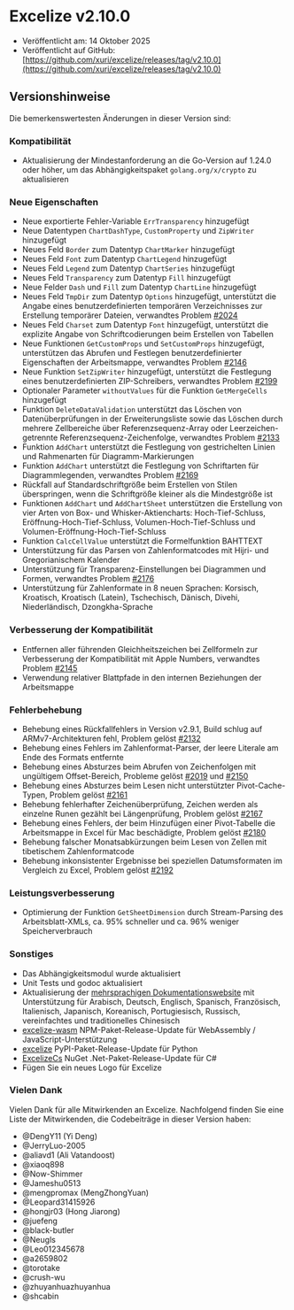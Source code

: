# Excelize v2.10.0

* Veröffentlicht am: 14 Oktober 2025
* Veröffentlicht auf GitHub: [https://github.com/xuri/excelize/releases/tag/v2.10.0](https://github.com/xuri/excelize/releases/tag/v2.10.0)

## Versionshinweise

Die bemerkenswertesten Änderungen in dieser Version sind:

### Kompatibilität

* Aktualisierung der Mindestanforderung an die Go-Version auf 1.24.0 oder höher, um das Abhängigkeitspaket `golang.org/x/crypto` zu aktualisieren

### Neue Eigenschaften

* Neue exportierte Fehler-Variable `ErrTransparency` hinzugefügt
* Neue Datentypen `ChartDashType`, `CustomProperty` und `ZipWriter` hinzugefügt
* Neues Feld `Border` zum Datentyp `ChartMarker` hinzugefügt
* Neues Feld `Font` zum Datentyp `ChartLegend` hinzugefügt
* Neues Feld `Legend` zum Datentyp `ChartSeries` hinzugefügt
* Neues Feld `Transparency` zum Datentyp `Fill` hinzugefügt
* Neue Felder `Dash` und `Fill` zum Datentyp `ChartLine` hinzugefügt
* Neues Feld `TmpDir` zum Datentyp `Options` hinzugefügt, unterstützt die Angabe eines benutzerdefinierten temporären Verzeichnisses zur Erstellung temporärer Dateien, verwandtes Problem [#2024](https://github.com/xuri/excelize/issues/2024)
* Neues Feld `Charset` zum Datentyp `Font` hinzugefügt, unterstützt die explizite Angabe von Schriftcodierungen beim Erstellen von Tabellen
* Neue Funktionen `GetCustomProps` und `SetCustomProps` hinzugefügt, unterstützen das Abrufen und Festlegen benutzerdefinierter Eigenschaften der Arbeitsmappe, verwandtes Problem [#2146](https://github.com/xuri/excelize/issues/2146)
* Neue Funktion `SetZipWriter` hinzugefügt, unterstützt die Festlegung eines benutzerdefinierten ZIP-Schreibers, verwandtes Problem [#2199](https://github.com/xuri/excelize/issues/2199)
* Optionaler Parameter `withoutValues` für die Funktion `GetMergeCells` hinzugefügt
* Funktion `DeleteDataValidation` unterstützt das Löschen von Datenüberprüfungen in der Erweiterungsliste sowie das Löschen durch mehrere Zellbereiche über Referenzsequenz-Array oder Leerzeichen-getrennte Referenzsequenz-Zeichenfolge, verwandtes Problem [#2133](https://github.com/xuri/excelize/issues/2133)
* Funktion `AddChart` unterstützt die Festlegung von gestrichelten Linien und Rahmenarten für Diagramm-Markierungen
* Funktion `AddChart` unterstützt die Festlegung von Schriftarten für Diagrammlegenden, verwandtes Problem [#2169](https://github.com/xuri/excelize/issues/2169)
* Rückfall auf Standardschriftgröße beim Erstellen von Stilen überspringen, wenn die Schriftgröße kleiner als die Mindestgröße ist
* Funktionen `AddChart` und `AddChartSheet` unterstützen die Erstellung von vier Arten von Box- und Whisker-Aktiencharts: Hoch-Tief-Schluss, Eröffnung-Hoch-Tief-Schluss, Volumen-Hoch-Tief-Schluss und Volumen-Eröffnung-Hoch-Tief-Schluss
* Funktion `CalcCellValue` unterstützt die Formelfunktion BAHTTEXT
* Unterstützung für das Parsen von Zahlenformatcodes mit Hijri- und Gregorianischem Kalender
* Unterstützung für Transparenz-Einstellungen bei Diagrammen und Formen, verwandtes Problem [#2176](https://github.com/xuri/excelize/issues/2176)
* Unterstützung für Zahlenformate in 8 neuen Sprachen: Korsisch, Kroatisch, Kroatisch (Latein), Tschechisch, Dänisch, Divehi, Niederländisch, Dzongkha-Sprache

### Verbesserung der Kompatibilität

* Entfernen aller führenden Gleichheitszeichen bei Zellformeln zur Verbesserung der Kompatibilität mit Apple Numbers, verwandtes Problem [#2145](https://github.com/xuri/excelize/issues/2145)
* Verwendung relativer Blattpfade in den internen Beziehungen der Arbeitsmappe

### Fehlerbehebung

* Behebung eines Rückfallfehlers in Version v2.9.1, Build schlug auf ARMv7-Architekturen fehl, Problem gelöst [#2132](https://github.com/xuri/excelize/issues/2132)
* Behebung eines Fehlers im Zahlenformat-Parser, der leere Literale am Ende des Formats entfernte
* Behebung eines Absturzes beim Abrufen von Zeichenfolgen mit ungültigem Offset-Bereich, Probleme gelöst [#2019](https://github.com/xuri/excelize/issues/2019) und [#2150](https://github.com/xuri/excelize/issues/2150)
* Behebung eines Absturzes beim Lesen nicht unterstützter Pivot-Cache-Typen, Problem gelöst [#2161](https://github.com/xuri/excelize/issues/2161)
* Behebung fehlerhafter Zeichenüberprüfung, Zeichen werden als einzelne Runen gezählt bei Längenprüfung, Problem gelöst [#2167](https://github.com/xuri/excelize/issues/2167)
* Behebung eines Fehlers, der beim Hinzufügen einer Pivot-Tabelle die Arbeitsmappe in Excel für Mac beschädigte, Problem gelöst [#2180](https://github.com/xuri/excelize/issues/2180)
* Behebung falscher Monatsabkürzungen beim Lesen von Zellen mit tibetischem Zahlenformatcode
* Behebung inkonsistenter Ergebnisse bei speziellen Datumsformaten im Vergleich zu Excel, Problem gelöst [#2192](https://github.com/xuri/excelize/issues/2192)

### Leistungsverbesserung

* Optimierung der Funktion `GetSheetDimension` durch Stream-Parsing des Arbeitsblatt-XMLs, ca. 95% schneller und ca. 96% weniger Speicherverbrauch

### Sonstiges

* Das Abhängigkeitsmodul wurde aktualisiert
* Unit Tests und godoc aktualisiert
* Aktualisierung der [mehrsprachigen Dokumentationswebsite](https://xuri.me/excelize) mit Unterstützung für Arabisch, Deutsch, Englisch, Spanisch, Französisch, Italienisch, Japanisch, Koreanisch, Portugiesisch, Russisch, vereinfachtes und traditionelles Chinesisch
* [excelize-wasm](https://github.com/xuri/excelize-wasm) NPM-Paket-Release-Update für WebAssembly / JavaScript-Unterstützung
* [excelize](https://github.com/xuri/excelize-py) PyPI-Paket-Release-Update für Python
* [ExcelizeCs](https://github.com/xuri/excelize-cs) NuGet .Net-Paket-Release-Update für C#
* Fügen Sie ein neues Logo für Excelize

### Vielen Dank

Vielen Dank für alle Mitwirkenden an Excelize. Nachfolgend finden Sie eine Liste der Mitwirkenden, die Codebeiträge in dieser Version haben:

* @DengY11 (Yi Deng)
* @JerryLuo-2005
* @aliavd1 (Ali Vatandoost)
* @xiaoq898
* @Now-Shimmer
* @Jameshu0513
* @mengpromax (MengZhongYuan)
* @Leopard31415926
* @hongjr03 (Hong Jiarong)
* @juefeng
* @black-butler
* @Neugls
* @Leo012345678
* @a2659802
* @torotake
* @crush-wu
* @zhuyanhuazhuyanhua
* @shcabin
